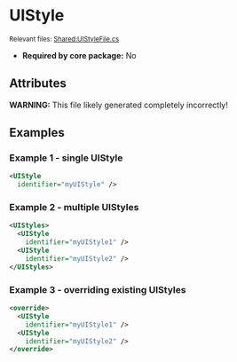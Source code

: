 # UIStyle

<sup>Relevant files: [Shared:UIStyleFile.cs](https://github.com/Regalis11/Barotrauma/blob/master/Barotrauma/BarotraumaShared/SharedSource/ContentManagement/ContentFile/UIStyleFile.cs)</sup>
- **Required by core package:** No

## Attributes


**WARNING:** This file likely generated completely incorrectly!

## Examples

### Example 1 - single UIStyle

```xml
<UIStyle
  identifier="myUIStyle" />
```

### Example 2 - multiple UIStyles

```xml
<UIStyles>
  <UIStyle
    identifier="myUIStyle1" />
  <UIStyle
    identifier="myUIStyle2" />
</UIStyles>
```

### Example 3 - overriding existing UIStyles

```xml
<override>
  <UIStyle
    identifier="myUIStyle1" />
  <UIStyle
    identifier="myUIStyle2" />
</override>
```

